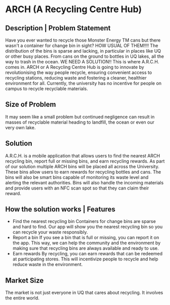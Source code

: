 # ARCH (A Recycling Centre Hub)   

## Description | Problem Statement
Have you ever wanted to recycle those Monster Energy TM cans but there wasn't a container for change bin in sight? HOW USUAL OF THEM!!!! The distribution of the bins is sparse and lacking, in particular in places like UQ or other busy places. From cans on the ground to bottles in UQ lakes, all the way to trash in the ocean. WE NEED A SOLUTION!! This is where A.R.C.H. comes in. ARCH or A Recycling Centre Hub is going to innovate by revolutionising the way people recycle, ensuring convenient access to recycling stations, reducing waste and fostering a cleaner, healthier environment for all. Currently, the university has no incentive for people on campus to recycle recyclable materials.

## Size of Problem
It may seem like a small problem but continued negligence can result in masses of recyclable material heading to landfill, the ocean or even our very own  lake. 


## Solution
A.R.C.H. is a mobile application that allows users to find the nearest ARCH recycling bin, report full or missing bins, and earn recycling rewards. As part of our solution multiple ARCH bins will be placed all across the University. These bins allow users to earn rewards for recycling bottles and cans. The bins will also be smart bins capable of monitoring its waste level and alerting the relevant authorities. Bins will also handle the incoming materials and provide users with an NFC scan spot so that they can claim their reward. 


## How the solution works | Features
- Find the nearest recycling bin
    Containers for change bins are sparse and hard to find. Our app will show you the nearest recycling bin so you can recycle your waste responsibly.
- Report a bin
    If you see a bin that is full or missing, you can report it on the app. This way, we can help the community and the environment by making sure that recycling bins are always available and ready to use.
- Earn rewards
    By recycling, you can earn rewards that can be redeemed at participating stores. This will incentivize people to recycle and help reduce waste in the environment.


## Market Size
The market is not just everyone in UQ that cares about recycling. It involves the entire world. 

## 
